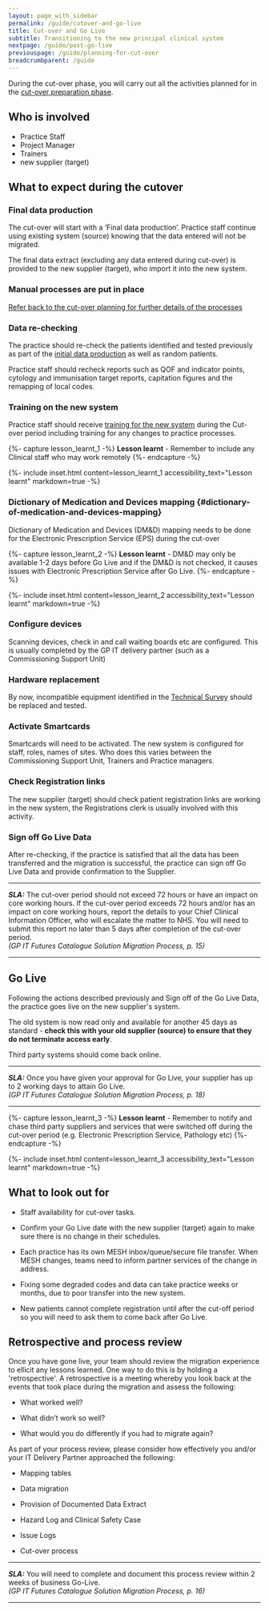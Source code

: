 ```yaml
---
layout: page_with_sidebar
permalink: /guide/cutover-and-go-live
title: Cut-over and Go Live
subtitle: Transitioning to the new principal clinical system
nextpage: /guide/post-go-live
previouspage: /guide/planning-for-cut-over
breadcrumbparent: /guide
---
```


During the cut-over phase, you will carry out all the activities planned for in the [cut-over preparation phase](/prm-practice-migration/guide/planning-for-cut-over).

## Who is involved
* Practice Staff
* Project Manager
* Trainers
* new supplier (target)


## What to expect during the cutover

### Final data production 
The cut-over will start with a ‘Final data production’. Practice staff continue using existing system (source) knowing that the data entered will not be migrated. 

The final data extract (excluding any data entered during cut-over) is provided to the new supplier (target), who import it into the new system.


### Manual processes are put in place
[Refer back to the cut-over planning for further details of the processes](/prm-practice-migration/guide/planning-for-cut-over#appointments)


### Data re-checking

The practice should re-check the patients identified and tested previously as part of the [initial data production](/prm-practice-migration/guide/initial-data-production) as well as random patients. 

Practice staff should recheck reports such as QOF and indicator points, cytology and immunisation target reports, capitation figures and the remapping of local codes.


### Training on the new system

Practice staff should receive [training for the new system](/prm-practice-migration/guide/training) during the Cut-over period including training for any changes to practice processes.  

{%- capture lesson_learnt_1 -%}
__Lesson learnt__ - Remember to include any Clinical staff who may work remotely
{%- endcapture -%}

{%- include inset.html content=lesson_learnt_1 accessibility_text="Lesson learnt" markdown=true -%}

### Dictionary of Medication and Devices mapping {#dictionary-of-medication-and-devices-mapping}

Dictionary of Medication and Devices (DM&D) mapping needs to be done for the Electronic Prescription Service (EPS) during the cut-over


{%- capture lesson_learnt_2 -%}
__Lesson learnt__ - DM&D may only be available 1-2 days before Go Live and if the DM&D is not checked, it causes issues with Electronic Prescription Service after Go Live. 
{%- endcapture -%}

{%- include inset.html content=lesson_learnt_2 accessibility_text="Lesson learnt" markdown=true -%}


### Configure devices

Scanning devices, check in and call waiting boards etc are configured. This is usually completed by the GP IT delivery partner (such as a Commissioning Support Unit)  


### Hardware replacement

By now, incompatible equipment identified in the [Technical Survey](technical-survey) should be replaced and tested.


### Activate Smartcards

Smartcards will need to be activated. The new system is configured for staff, roles, names of sites. Who does this varies between the Commissioning Support Unit, Trainers and Practice managers.


### Check Registration links

The new supplier (target) should check patient registration links are working in the new system, the Registrations clerk is usually involved with this activity.


### Sign off Go Live Data 

After re-checking, if the practice is satisfied that all the data has been transferred and the migration is successful, the practice can sign off Go Live Data and provide confirmation to the Supplier.  

* * * 
**_SLA:_**  The cut-over period should not exceed 72 hours or have an impact on core working hours. If the cut-over period exceeds 72 hours and/or has an impact on core working hours, report the details to your Chief Clinical Information Officer, who will escalate the matter to NHS. You will need to submit this report no later than 5 days after completion of the cut-over period.
<br><em>(GP IT Futures Catalogue Solution Migration Process, p. 15)</em>
* * *
<!-- [UPLIFT] added reference to Step 10 SLA from Ancillary Document p.15 -->
<!-- [GAP] need to clarify the role of a Migration Management Agent in this escalation: reference to CCIO is a generic placeholder -->

## Go Live

Following the actions described previously and Sign off of the Go Live Data, the practice goes live on the new supplier's system. 

The old system is now read only and available for another 45 days as standard - __check this with your old supplier (source) to ensure that they do not terminate access early__.

Third party systems should come back online.

* * * 
**_SLA:_**  Once you have given your approval for Go Live, your supplier has up to 2 working days to attain Go Live.
<br><em>(GP IT Futures Catalogue Solution Migration Process, p. 18)</em>
* * *
<!-- [UPLIFT] added reference to Step 11 SLA from the Ancillary Document, p. 18 -->

{%- capture lesson_learnt_3 -%}
__Lesson learnt__ - Remember to notify and chase third party suppliers and services that were switched off during the cut-over period (e.g. Electronic Prescription Service, Pathology etc)
{%- endcapture -%}

{%- include inset.html content=lesson_learnt_3 accessibility_text="Lesson learnt" markdown=true -%}


## What to look out for

* Staff availability for cut-over tasks.  

* Confirm your Go Live date with the new supplier (target) again to make sure there is no change in their schedules.  

* Each practice has its own MESH inbox/queue/secure file transfer. When MESH changes, teams need to inform partner services of the change in address.  

* Fixing some degraded codes and data can take practice weeks or months, due to poor transfer into the new system.

* New patients cannot complete registration until after the cut-off period so you will need to ask them to come back after Go Live.

## Retrospective and process review

Once you have gone live, your team should review the migration experience to ellicit any lessons learned. One way to do this is by holding a 'retrospective'. A retrospective is a meeting whereby you look back at the events that took place during the migration and assess the following:

* What worked well?

* What didn’t work so well?

* What would you do differently if you had to migrate again?

As part of your process review, please consider how effectively you and/or your IT Delivery Partner approached the following:

* Mapping tables

* Data migration

* Provision of Documented Data Extract

* Hazard Log and Clinical Safety Case

* Issue Logs

* Cut-over process

<!-- [UPLIFT] added new section on 'Retrospective and process review', as detailed on p. 15 of the Ancillary document -->
* * * 
**_SLA:_**  You will need to complete and document this process review within 2 weeks of business Go-Live.
<br><em>(GP IT Futures Catalogue Solution Migration Process, p. 16)</em>
* * *
<!-- [UPLIFT] added reference to the SLA from Step 10a in the Ancillary document, p. 16-->

<!--Capturing learnings is important because these can be used by your Clinical Commissioning Group (CCG) or GP IT delivery partner (such as a Commissioning Support Unit) to iterate and improve processes for future migrations.
 ## Send us your learnings
We would also like to receive any learnings you have from your migration so that we can iterate and improve this guide as well as the overall migration process.
Feedback and learnings can be sent to <a href="mailto:enquiries@nhsdigital.nhs.uk?subject=Practice%20migration%20feedback%20-%20FAO%20Les%20Fawcett,%20NHS%20Digital&body=For%20the%20attention%20of%20Les%20Fawcett,%20Senior%20Project%20Manager,%20NHS Digital">enquiries@nhsdigital.nhs.uk</a> marked for the attention of Les Fawcett, Senior Project Manager, NHS Digital
-->
